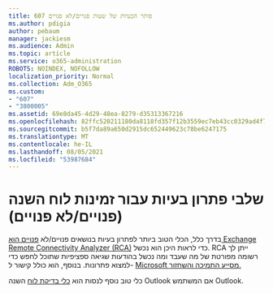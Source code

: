 ```yaml
---
title: פותר הבעיות של שעות פנויים/לא פנויים 607
ms.author: pdigia
author: pebaum
manager: jackiesm
ms.audience: Admin
ms.topic: article
ms.service: o365-administration
ROBOTS: NOINDEX, NOFOLLOW
localization_priority: Normal
ms.collection: Adm_O365
ms.custom:
- "607"
- "3800005"
ms.assetid: 69e8da45-4d29-48ea-8279-d35313367216
ms.openlocfilehash: 82ffc520211180da8118fd357f12b3559ec7eb43cc0329ad4f7e58f42bd8c3eb
ms.sourcegitcommit: b5f7da89a650d2915dc652449623c78be6247175
ms.translationtype: MT
ms.contentlocale: he-IL
ms.lasthandoff: 08/05/2021
ms.locfileid: "53987684"
---
```

# <a name="troubleshooting-steps-for-calendar-availability-freebusy"></a>שלבי פתרון בעיות עבור זמינות לוח השנה (פנויים/לא פנויים)

בדרך כלל, הכלי הטוב ביותר לפתרון בעיות בנושאים פנויים/לא [פנויים הוא Exchange Remote Connectivity Analyzer (RCA)](https://testconnectivity.microsoft.com/Default.aspx?testId=freeBusy) כדי לראות היכן הוא נכשל. RCA ייתן לך רשומה מפורטת של מה שעבד ומה נכשל בהודעות שגיאה ספציפיות שתוכל לחפש כדי למצוא פתרונות. בנוסף, הוא כולל קישור ל- [Microsoft מסייע התמיכה והשחזור.](https://diagnostics.office.com/)

כלי טוב נוסף לנסות הוא [כלי בדיקת לוח](https://www.microsoft.com/download/details.aspx?id=28786) השנה Outlook אם המשתמש Outlook.
